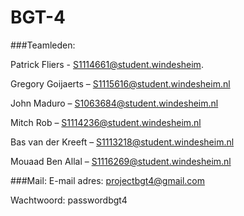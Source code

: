 # BGT-4

###Teamleden:

Patrick Fliers - S1114661@student.windesheim.

Gregory Goijaerts – S1115616@student.windesheim.nl
 
John Maduro – S1063684@student.windesheim.nl 

Mitch Rob – S1114236@student.windesheim.nl 

Bas van der Kreeft – S1113218@student.windesheim.nl 

Mouaad Ben Allal – S1116269@student.windesheim.nl 


###Mail:
E-mail adres: projectbgt4@gmail.com

Wachtwoord: passwordbgt4

